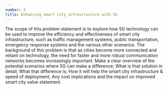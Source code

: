 ```yaml
---
number: 3
title: Enhancing smart city infrastructure with 5G
---
```


The scope of this problem statement is to explore how 5G technology can be used to improve the efficiency and effectiveness of smart city infrastructure, such as traffic management systems, public transportation, emergency response systems and the various other scenarios. The background of this problem is that as cities become more connected and reliant on technology, the need for faster and more robust communication networks becomes increasingly important. Make  a clear overview of the potential scenarios where 5G can make a difference; What is that solution in detail; What that difference is; How it will help the smart city infrastructure & speed of deployment; Any cost implications and the impact on improved smart city value statement.

